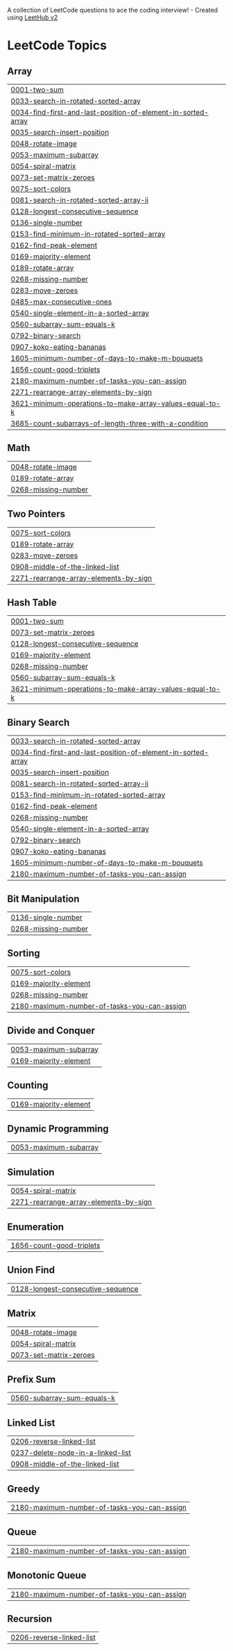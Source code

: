 A collection of LeetCode questions to ace the coding interview! - Created using [LeetHub v2](https://github.com/arunbhardwaj/LeetHub-2.0)
<!---LeetCode Topics Start-->
# LeetCode Topics
## Array
|  |
| ------- |
| [0001-two-sum](https://github.com/NateNear/Leetcode-Questions/tree/master/0001-two-sum) |
| [0033-search-in-rotated-sorted-array](https://github.com/NateNear/Leetcode-Questions/tree/master/0033-search-in-rotated-sorted-array) |
| [0034-find-first-and-last-position-of-element-in-sorted-array](https://github.com/NateNear/Leetcode-Questions/tree/master/0034-find-first-and-last-position-of-element-in-sorted-array) |
| [0035-search-insert-position](https://github.com/NateNear/Leetcode-Questions/tree/master/0035-search-insert-position) |
| [0048-rotate-image](https://github.com/NateNear/Leetcode-Questions/tree/master/0048-rotate-image) |
| [0053-maximum-subarray](https://github.com/NateNear/Leetcode-Questions/tree/master/0053-maximum-subarray) |
| [0054-spiral-matrix](https://github.com/NateNear/Leetcode-Questions/tree/master/0054-spiral-matrix) |
| [0073-set-matrix-zeroes](https://github.com/NateNear/Leetcode-Questions/tree/master/0073-set-matrix-zeroes) |
| [0075-sort-colors](https://github.com/NateNear/Leetcode-Questions/tree/master/0075-sort-colors) |
| [0081-search-in-rotated-sorted-array-ii](https://github.com/NateNear/Leetcode-Questions/tree/master/0081-search-in-rotated-sorted-array-ii) |
| [0128-longest-consecutive-sequence](https://github.com/NateNear/Leetcode-Questions/tree/master/0128-longest-consecutive-sequence) |
| [0136-single-number](https://github.com/NateNear/Leetcode-Questions/tree/master/0136-single-number) |
| [0153-find-minimum-in-rotated-sorted-array](https://github.com/NateNear/Leetcode-Questions/tree/master/0153-find-minimum-in-rotated-sorted-array) |
| [0162-find-peak-element](https://github.com/NateNear/Leetcode-Questions/tree/master/0162-find-peak-element) |
| [0169-majority-element](https://github.com/NateNear/Leetcode-Questions/tree/master/0169-majority-element) |
| [0189-rotate-array](https://github.com/NateNear/Leetcode-Questions/tree/master/0189-rotate-array) |
| [0268-missing-number](https://github.com/NateNear/Leetcode-Questions/tree/master/0268-missing-number) |
| [0283-move-zeroes](https://github.com/NateNear/Leetcode-Questions/tree/master/0283-move-zeroes) |
| [0485-max-consecutive-ones](https://github.com/NateNear/Leetcode-Questions/tree/master/0485-max-consecutive-ones) |
| [0540-single-element-in-a-sorted-array](https://github.com/NateNear/Leetcode-Questions/tree/master/0540-single-element-in-a-sorted-array) |
| [0560-subarray-sum-equals-k](https://github.com/NateNear/Leetcode-Questions/tree/master/0560-subarray-sum-equals-k) |
| [0792-binary-search](https://github.com/NateNear/Leetcode-Questions/tree/master/0792-binary-search) |
| [0907-koko-eating-bananas](https://github.com/NateNear/Leetcode-Questions/tree/master/0907-koko-eating-bananas) |
| [1605-minimum-number-of-days-to-make-m-bouquets](https://github.com/NateNear/Leetcode-Questions/tree/master/1605-minimum-number-of-days-to-make-m-bouquets) |
| [1656-count-good-triplets](https://github.com/NateNear/Leetcode-Questions/tree/master/1656-count-good-triplets) |
| [2180-maximum-number-of-tasks-you-can-assign](https://github.com/NateNear/Leetcode-Questions/tree/master/2180-maximum-number-of-tasks-you-can-assign) |
| [2271-rearrange-array-elements-by-sign](https://github.com/NateNear/Leetcode-Questions/tree/master/2271-rearrange-array-elements-by-sign) |
| [3621-minimum-operations-to-make-array-values-equal-to-k](https://github.com/NateNear/Leetcode-Questions/tree/master/3621-minimum-operations-to-make-array-values-equal-to-k) |
| [3685-count-subarrays-of-length-three-with-a-condition](https://github.com/NateNear/Leetcode-Questions/tree/master/3685-count-subarrays-of-length-three-with-a-condition) |
## Math
|  |
| ------- |
| [0048-rotate-image](https://github.com/NateNear/Leetcode-Questions/tree/master/0048-rotate-image) |
| [0189-rotate-array](https://github.com/NateNear/Leetcode-Questions/tree/master/0189-rotate-array) |
| [0268-missing-number](https://github.com/NateNear/Leetcode-Questions/tree/master/0268-missing-number) |
## Two Pointers
|  |
| ------- |
| [0075-sort-colors](https://github.com/NateNear/Leetcode-Questions/tree/master/0075-sort-colors) |
| [0189-rotate-array](https://github.com/NateNear/Leetcode-Questions/tree/master/0189-rotate-array) |
| [0283-move-zeroes](https://github.com/NateNear/Leetcode-Questions/tree/master/0283-move-zeroes) |
| [0908-middle-of-the-linked-list](https://github.com/NateNear/Leetcode-Questions/tree/master/0908-middle-of-the-linked-list) |
| [2271-rearrange-array-elements-by-sign](https://github.com/NateNear/Leetcode-Questions/tree/master/2271-rearrange-array-elements-by-sign) |
## Hash Table
|  |
| ------- |
| [0001-two-sum](https://github.com/NateNear/Leetcode-Questions/tree/master/0001-two-sum) |
| [0073-set-matrix-zeroes](https://github.com/NateNear/Leetcode-Questions/tree/master/0073-set-matrix-zeroes) |
| [0128-longest-consecutive-sequence](https://github.com/NateNear/Leetcode-Questions/tree/master/0128-longest-consecutive-sequence) |
| [0169-majority-element](https://github.com/NateNear/Leetcode-Questions/tree/master/0169-majority-element) |
| [0268-missing-number](https://github.com/NateNear/Leetcode-Questions/tree/master/0268-missing-number) |
| [0560-subarray-sum-equals-k](https://github.com/NateNear/Leetcode-Questions/tree/master/0560-subarray-sum-equals-k) |
| [3621-minimum-operations-to-make-array-values-equal-to-k](https://github.com/NateNear/Leetcode-Questions/tree/master/3621-minimum-operations-to-make-array-values-equal-to-k) |
## Binary Search
|  |
| ------- |
| [0033-search-in-rotated-sorted-array](https://github.com/NateNear/Leetcode-Questions/tree/master/0033-search-in-rotated-sorted-array) |
| [0034-find-first-and-last-position-of-element-in-sorted-array](https://github.com/NateNear/Leetcode-Questions/tree/master/0034-find-first-and-last-position-of-element-in-sorted-array) |
| [0035-search-insert-position](https://github.com/NateNear/Leetcode-Questions/tree/master/0035-search-insert-position) |
| [0081-search-in-rotated-sorted-array-ii](https://github.com/NateNear/Leetcode-Questions/tree/master/0081-search-in-rotated-sorted-array-ii) |
| [0153-find-minimum-in-rotated-sorted-array](https://github.com/NateNear/Leetcode-Questions/tree/master/0153-find-minimum-in-rotated-sorted-array) |
| [0162-find-peak-element](https://github.com/NateNear/Leetcode-Questions/tree/master/0162-find-peak-element) |
| [0268-missing-number](https://github.com/NateNear/Leetcode-Questions/tree/master/0268-missing-number) |
| [0540-single-element-in-a-sorted-array](https://github.com/NateNear/Leetcode-Questions/tree/master/0540-single-element-in-a-sorted-array) |
| [0792-binary-search](https://github.com/NateNear/Leetcode-Questions/tree/master/0792-binary-search) |
| [0907-koko-eating-bananas](https://github.com/NateNear/Leetcode-Questions/tree/master/0907-koko-eating-bananas) |
| [1605-minimum-number-of-days-to-make-m-bouquets](https://github.com/NateNear/Leetcode-Questions/tree/master/1605-minimum-number-of-days-to-make-m-bouquets) |
| [2180-maximum-number-of-tasks-you-can-assign](https://github.com/NateNear/Leetcode-Questions/tree/master/2180-maximum-number-of-tasks-you-can-assign) |
## Bit Manipulation
|  |
| ------- |
| [0136-single-number](https://github.com/NateNear/Leetcode-Questions/tree/master/0136-single-number) |
| [0268-missing-number](https://github.com/NateNear/Leetcode-Questions/tree/master/0268-missing-number) |
## Sorting
|  |
| ------- |
| [0075-sort-colors](https://github.com/NateNear/Leetcode-Questions/tree/master/0075-sort-colors) |
| [0169-majority-element](https://github.com/NateNear/Leetcode-Questions/tree/master/0169-majority-element) |
| [0268-missing-number](https://github.com/NateNear/Leetcode-Questions/tree/master/0268-missing-number) |
| [2180-maximum-number-of-tasks-you-can-assign](https://github.com/NateNear/Leetcode-Questions/tree/master/2180-maximum-number-of-tasks-you-can-assign) |
## Divide and Conquer
|  |
| ------- |
| [0053-maximum-subarray](https://github.com/NateNear/Leetcode-Questions/tree/master/0053-maximum-subarray) |
| [0169-majority-element](https://github.com/NateNear/Leetcode-Questions/tree/master/0169-majority-element) |
## Counting
|  |
| ------- |
| [0169-majority-element](https://github.com/NateNear/Leetcode-Questions/tree/master/0169-majority-element) |
## Dynamic Programming
|  |
| ------- |
| [0053-maximum-subarray](https://github.com/NateNear/Leetcode-Questions/tree/master/0053-maximum-subarray) |
## Simulation
|  |
| ------- |
| [0054-spiral-matrix](https://github.com/NateNear/Leetcode-Questions/tree/master/0054-spiral-matrix) |
| [2271-rearrange-array-elements-by-sign](https://github.com/NateNear/Leetcode-Questions/tree/master/2271-rearrange-array-elements-by-sign) |
## Enumeration
|  |
| ------- |
| [1656-count-good-triplets](https://github.com/NateNear/Leetcode-Questions/tree/master/1656-count-good-triplets) |
## Union Find
|  |
| ------- |
| [0128-longest-consecutive-sequence](https://github.com/NateNear/Leetcode-Questions/tree/master/0128-longest-consecutive-sequence) |
## Matrix
|  |
| ------- |
| [0048-rotate-image](https://github.com/NateNear/Leetcode-Questions/tree/master/0048-rotate-image) |
| [0054-spiral-matrix](https://github.com/NateNear/Leetcode-Questions/tree/master/0054-spiral-matrix) |
| [0073-set-matrix-zeroes](https://github.com/NateNear/Leetcode-Questions/tree/master/0073-set-matrix-zeroes) |
## Prefix Sum
|  |
| ------- |
| [0560-subarray-sum-equals-k](https://github.com/NateNear/Leetcode-Questions/tree/master/0560-subarray-sum-equals-k) |
## Linked List
|  |
| ------- |
| [0206-reverse-linked-list](https://github.com/NateNear/Leetcode-Questions/tree/master/0206-reverse-linked-list) |
| [0237-delete-node-in-a-linked-list](https://github.com/NateNear/Leetcode-Questions/tree/master/0237-delete-node-in-a-linked-list) |
| [0908-middle-of-the-linked-list](https://github.com/NateNear/Leetcode-Questions/tree/master/0908-middle-of-the-linked-list) |
## Greedy
|  |
| ------- |
| [2180-maximum-number-of-tasks-you-can-assign](https://github.com/NateNear/Leetcode-Questions/tree/master/2180-maximum-number-of-tasks-you-can-assign) |
## Queue
|  |
| ------- |
| [2180-maximum-number-of-tasks-you-can-assign](https://github.com/NateNear/Leetcode-Questions/tree/master/2180-maximum-number-of-tasks-you-can-assign) |
## Monotonic Queue
|  |
| ------- |
| [2180-maximum-number-of-tasks-you-can-assign](https://github.com/NateNear/Leetcode-Questions/tree/master/2180-maximum-number-of-tasks-you-can-assign) |
## Recursion
|  |
| ------- |
| [0206-reverse-linked-list](https://github.com/NateNear/Leetcode-Questions/tree/master/0206-reverse-linked-list) |
<!---LeetCode Topics End-->